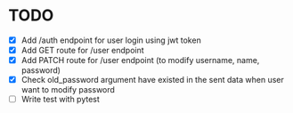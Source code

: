 # TODO
- [x] Add /auth endpoint for user login using jwt token
- [x] Add GET route for /user endpoint
- [x] Add PATCH route for /user endpoint (to modify username, name, password)
- [x] Check old_password argument have existed in the sent data when user want to modify password
- [ ] Write test with pytest
